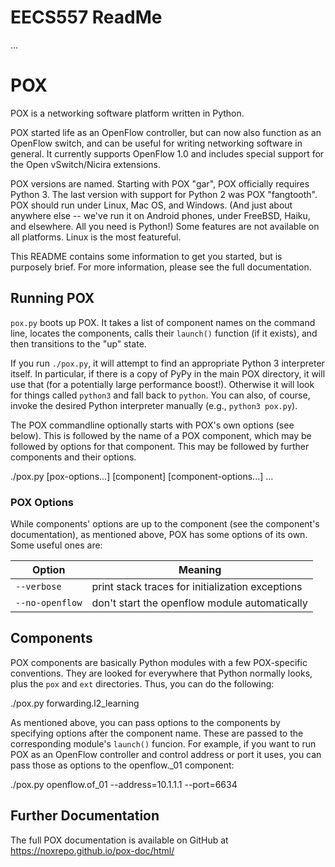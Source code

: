 # EECS557 ReadMe
...



# POX

POX is a networking software platform written in Python.

POX started life as an OpenFlow controller, but can now also function as an
OpenFlow switch, and can be useful for writing networking software in
general.  It currently supports OpenFlow 1.0 and includes special support
for the Open vSwitch/Nicira extensions.

POX versions are named.  Starting with POX "gar", POX officially requires
Python 3.  The last version with support for Python 2 was POX "fangtooth".
POX should run under Linux, Mac OS, and Windows.  (And just about anywhere
else -- we've run it on Android phones, under FreeBSD, Haiku, and elsewhere.
All you need is Python!)  Some features are not available on all platforms.
Linux is the most featureful.

This README contains some information to get you started, but is purposely
brief.  For more information, please see the full documentation.


## Running POX

`pox.py` boots up POX. It takes a list of component names on the command line,
locates the components, calls their `launch()` function (if it exists), and
then transitions to the "up" state.

If you run `./pox.py`, it will attempt to find an appropriate Python 3
interpreter itself.  In particular, if there is a copy of PyPy in the main
POX directory, it will use that (for a potentially large performance boost!).
Otherwise it will look for things called `python3` and fall back to `python`.
You can also, of course, invoke the desired Python interpreter manually
(e.g., `python3 pox.py`).

The POX commandline optionally starts with POX's own options (see below).
This is followed by the name of a POX component, which may be followed by
options for that component.  This may be followed by further components
and their options.

  ./pox.py [pox-options...] [component] [component-options...] ...

### POX Options

While components' options are up to the component (see the component's
documentation), as mentioned above, POX has some options of its own.
Some useful ones are:

 | Option        | Meaning                                                   |
 | ------------- | --------------------------------------------------------- |
 |`--verbose`    | print stack traces for initialization exceptions          |
 |`--no-openflow`| don't start the openflow module automatically             |


## Components

POX components are basically Python modules with a few POX-specific
conventions.  They are looked for everywhere that Python normally looks, plus
the `pox` and `ext` directories.  Thus, you can do the following:

  ./pox.py forwarding.l2_learning

As mentioned above, you can pass options to the components by specifying
options after the component name.  These are passed to the corresponding
module's `launch()` funcion.  For example, if you want to run POX as an
OpenFlow controller and control address or port it uses, you can pass those
as options to the openflow._01 component:

  ./pox.py openflow.of_01 --address=10.1.1.1 --port=6634


## Further Documentation

The full POX documentation is available on GitHub at
https://noxrepo.github.io/pox-doc/html/

